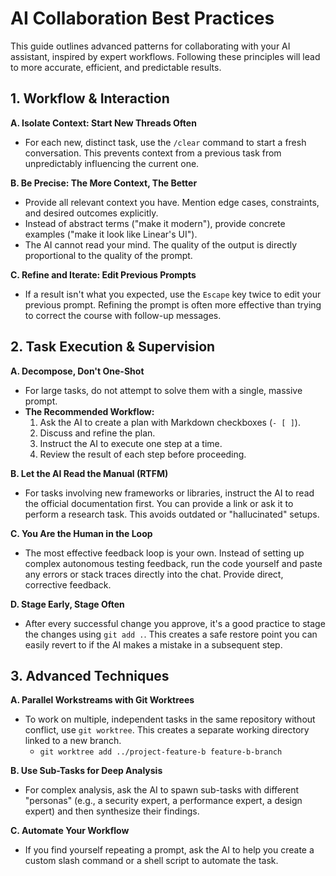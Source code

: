 # AI Collaboration Best Practices

This guide outlines advanced patterns for collaborating with your AI assistant, inspired by expert workflows. Following these principles will lead to more accurate, efficient, and predictable results.

## 1. Workflow & Interaction

**A. Isolate Context: Start New Threads Often**
*   For each new, distinct task, use the `/clear` command to start a fresh conversation. This prevents context from a previous task from unpredictably influencing the current one.

**B. Be Precise: The More Context, The Better**
*   Provide all relevant context you have. Mention edge cases, constraints, and desired outcomes explicitly.
*   Instead of abstract terms ("make it modern"), provide concrete examples ("make it look like Linear's UI").
*   The AI cannot read your mind. The quality of the output is directly proportional to the quality of the prompt.

**C. Refine and Iterate: Edit Previous Prompts**
*   If a result isn't what you expected, use the `Escape` key twice to edit your previous prompt. Refining the prompt is often more effective than trying to correct the course with follow-up messages.

## 2. Task Execution & Supervision

**A. Decompose, Don't One-Shot**
*   For large tasks, do not attempt to solve them with a single, massive prompt.
*   **The Recommended Workflow:**
    1.  Ask the AI to create a plan with Markdown checkboxes (`- [ ]`).
    2.  Discuss and refine the plan.
    3.  Instruct the AI to execute one step at a time.
    4.  Review the result of each step before proceeding.

**B. Let the AI Read the Manual (RTFM)**
*   For tasks involving new frameworks or libraries, instruct the AI to read the official documentation first. You can provide a link or ask it to perform a research task. This avoids outdated or "hallucinated" setups.

**C. You Are the Human in the Loop**
*   The most effective feedback loop is your own. Instead of setting up complex autonomous testing feedback, run the code yourself and paste any errors or stack traces directly into the chat. Provide direct, corrective feedback.

**D. Stage Early, Stage Often**
*   After every successful change you approve, it's a good practice to stage the changes using `git add .`. This creates a safe restore point you can easily revert to if the AI makes a mistake in a subsequent step.

## 3. Advanced Techniques

**A. Parallel Workstreams with Git Worktrees**
*   To work on multiple, independent tasks in the same repository without conflict, use `git worktree`. This creates a separate working directory linked to a new branch.
    *   `git worktree add ../project-feature-b feature-b-branch`

**B. Use Sub-Tasks for Deep Analysis**
*   For complex analysis, ask the AI to spawn sub-tasks with different "personas" (e.g., a security expert, a performance expert, a design expert) and then synthesize their findings.

**C. Automate Your Workflow**
*   If you find yourself repeating a prompt, ask the AI to help you create a custom slash command or a shell script to automate the task.